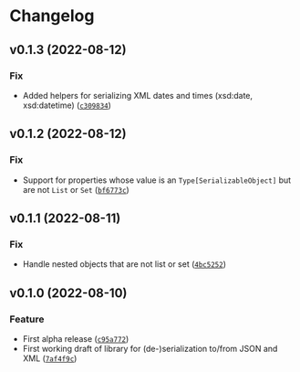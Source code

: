 # Changelog

<!--next-version-placeholder-->

## v0.1.3 (2022-08-12)
### Fix
* Added helpers for serializing XML dates and times (xsd:date, xsd:datetime) ([`c309834`](https://github.com/madpah/serializable/commit/c3098346abf445876d99ecb768d7a4a08b12a291))

## v0.1.2 (2022-08-12)
### Fix
* Support for properties whose value is an `Type[SerializableObject]` but are not `List` or `Set` ([`bf6773c`](https://github.com/madpah/serializable/commit/bf6773c40f3f45dbe2821fdbe785b369f0b3b71c))

## v0.1.1 (2022-08-11)
### Fix
* Handle nested objects that are not list or set ([`4bc5252`](https://github.com/madpah/serializable/commit/4bc525258d0ee655beabace18e41323b4b67ae1b))

## v0.1.0 (2022-08-10)
### Feature
* First alpha release ([`c95a772`](https://github.com/madpah/serializable/commit/c95a7724186b6e45554624b5238c719d172ffc9f))
* First working draft of library for (de-)serialization to/from JSON and XML ([`7af4f9c`](https://github.com/madpah/serializable/commit/7af4f9c4a100f1ce10502ecef228f42ea61e9c22))

